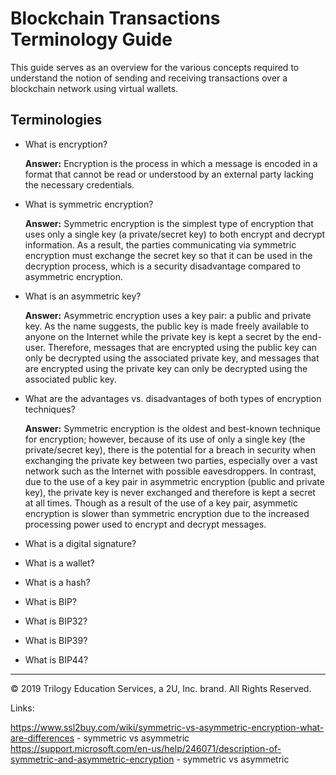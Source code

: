 # Blockchain Transactions Terminology Guide

This guide serves as an overview for the various concepts required to understand the notion of sending and receiving transactions over a blockchain network using virtual wallets.

## Terminologies

* What is encryption?

  **Answer:** Encryption is the process in which a message is encoded in a format that cannot be read or understood by an external party lacking the necessary credentials.

* What is symmetric encryption?

  **Answer:** Symmetric encryption is the simplest type of encryption that uses only a single key (a private/secret key) to both encrypt and decrypt information. As a result, the parties communicating via symmetric encryption must exchange the secret key so that it can be used in the decryption process, which is a security disadvantage compared to asymmetric encryption.

* What is an asymmetric key?

  **Answer:** Asymmetric encryption uses a key pair: a public and private key. As the name suggests, the public key is made freely available to anyone on the Internet while the private key is kept a secret by the end-user. Therefore, messages that are encrypted using the public key can only be decrypted using the associated private key, and messages that are encrypted using the private key can only be decrypted using the associated public key.

* What are the advantages vs. disadvantages of both types of encryption techniques?

  **Answer:** Symmetric encryption is the oldest and best-known technique for encryption; however, because of its use of only a single key (the private/secret key), there is the potential for a breach in security when exchanging the private key between two parties, especially over a vast network such as the Internet with possible eavesdroppers. In contrast, due to the use of a key pair in asymmetric encryption (public and private key), the private key is never exchanged and therefore is kept a secret at all times. Though as a result of the use of a key pair, asymmetic encryption is slower than symmetric encryption due to the increased processing power used to encrypt and decrypt messages.

* What is a digital signature?

* What is a wallet?

* What is a hash?

* What is BIP?

* What is BIP32?

* What is BIP39?

* What is BIP44?

---

© 2019 Trilogy Education Services, a 2U, Inc. brand. All Rights Reserved.


Links:

https://www.ssl2buy.com/wiki/symmetric-vs-asymmetric-encryption-what-are-differences - symmetric vs asymmetric
https://support.microsoft.com/en-us/help/246071/description-of-symmetric-and-asymmetric-encryption - symmetric vs asymmetric
